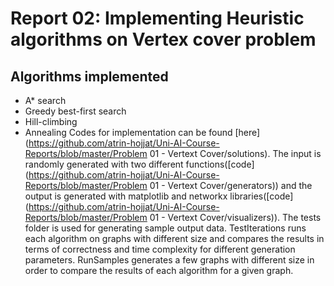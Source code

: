 # Report 02: Implementing Heuristic algorithms on Vertex cover problem
## Algorithms implemented
- A* search
- Greedy best-first search
- Hill-climbing
- Annealing
Codes for implementation can be found [here](https://github.com/atrin-hojjat/Uni-AI-Course-Reports/blob/master/Problem 01 - Vertext Cover/solutions). 
The input is randomly generated with two different functions([code](https://github.com/atrin-hojjat/Uni-AI-Course-Reports/blob/master/Problem 01 - Vertext Cover/generators)) and the output is generated with matplotlib and networkx libraries([code](https://github.com/atrin-hojjat/Uni-AI-Course-Reports/blob/master/Problem 01 - Vertext Cover/visualizers)).
The tests folder is used for generating sample output data. TestIterations runs each algorithm on graphs with different size and compares the results in terms of correctness and time complexity for different generation parameters.
RunSamples generates a few graphs with different size in order to compare the results of each algorithm for a given graph.
